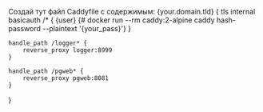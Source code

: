 Создай тут файл Caddyfile с содержимым:
{your.domain.tld} {
    tls internal
    basicauth /* {
        {user} {# docker run --rm caddy:2-alpine caddy hash-password --plaintext '{your_pass}'}
    }

    handle_path /logger* {
        reverse_proxy logger:8999
    }

    handle_path /pgweb* {
        reverse_proxy pgweb:8081
    }
}